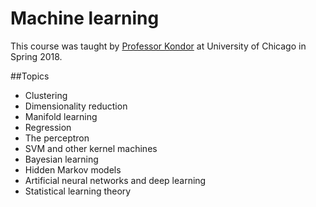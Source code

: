 # Machine learning
This course was taught by [Professor Kondor](https://galton.uchicago.edu/faculty/kondor.shtml) at University of Chicago in Spring 2018.

##Topics
 * Clustering
 * Dimensionality reduction
 * Manifold learning
 * Regression
 * The perceptron
 * SVM and other kernel machines
 * Bayesian learning
 * Hidden Markov models
 * Artificial neural networks and deep learning
 * Statistical learning theory
 

